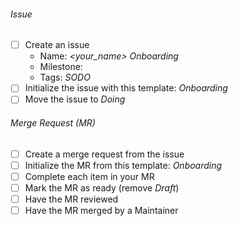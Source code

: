 ###### Issue
* [ ] Create an issue
  - Name: _<your_name> Onboarding_
  - Milestone: _<current iteration>_
  - Tags: _SODO_
* [ ] Initialize the issue with this template: _Onboarding_
* [ ] Move the issue to _Doing_

###### Merge Request (MR)
* [ ] Create a merge request from the issue
* [ ] Initialize the MR from this template: _Onboarding_
* [ ] Complete each item in your MR
* [ ] Mark the MR as ready (remove _Draft_)
* [ ] Have the MR reviewed
* [ ] Have the MR merged by a Maintainer